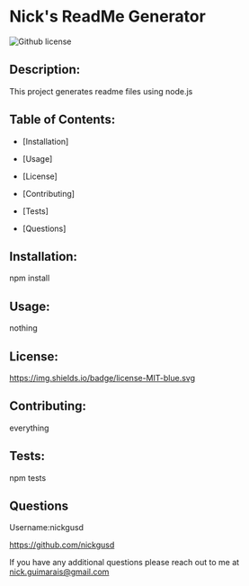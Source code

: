 # Nick's ReadMe Generator
 ![Github license](https://img.shields.io/badge/license-MIT-blue.svg)         
    
## Description:

This project generates readme files using node.js
    
## Table of Contents:
    

* [Installation]<a href="#installation"></a>
    

* [Usage]<a href="#usage"></a>
    

* [License]<a href="#license"></a> 
    

* [Contributing]<a href="#contributing"></a> 
    

* [Tests]<a href="#tests"></a> 
    

* [Questions]<a href="#questions"></a> 
    
## Installation:

npm install
    
## Usage:

nothing
    
## License:

 https://img.shields.io/badge/license-MIT-blue.svg
    
## Contributing:

everything
    
## Tests:

npm tests
    
## Questions

Username:nickgusd

https://github.com/nickgusd

If you have any additional questions please reach out to me at nick.guimarais@gmail.com 
    